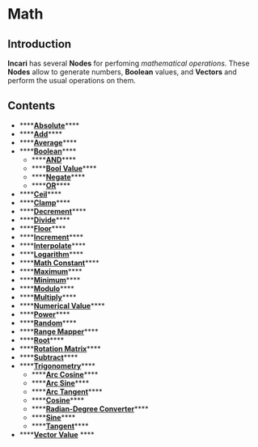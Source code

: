 # Math

## Introduction

**Incari** has several **Nodes** for perfoming _mathematical operations_. These **Nodes** allow to generate numbers, **Boolean** values, and **Vectors** and perform the usual operations on them.

## Contents

* \*\*\*\*[**Absolute**](absolute.md)\*\*\*\*
* \*\*\*\*[**Add**](add.md)\*\*\*\*
* \*\*\*\*[**Average**](average.md)\*\*\*\*
* \*\*\*\*[**Boolean**](boolean/)\*\*\*\*
  * \*\*\*\*[**AND**](boolean/and.md)\*\*\*\*
  * \*\*\*\*[**Bool Value**](boolean/bool-value.md)\*\*\*\*
  * \*\*\*\*[**Negate**](boolean/negate.md)\*\*\*\*
  * \*\*\*\*[**OR**](boolean/or.md)\*\*\*\*
* \*\*\*\*[**Ceil**](ceil.md)\*\*\*\*
* \*\*\*\*[**Clamp**](clamp.md)\*\*\*\*
* \*\*\*\*[**Decrement**](decrement.md)\*\*\*\*
* \*\*\*\*[**Divide**](divide.md)\*\*\*\*
* \*\*\*\*[**Floor**](floor.md)\*\*\*\*
* \*\*\*\*[**Increment**](increment.md)\*\*\*\*
* \*\*\*\*[**Interpolate**](interpolate.md)\*\*\*\*
* \*\*\*\*[**Logarithm**](logarithm.md)\*\*\*\*
* \*\*\*\*[**Math Constant**](math-constant.md)\*\*\*\*
* \*\*\*\*[**Maximum**](maximum.md)\*\*\*\*
* \*\*\*\*[**Minimum**](minimum.md)\*\*\*\*
* \*\*\*\*[**Modulo**](modulo.md)\*\*\*\*
* \*\*\*\*[**Multiply**](multiply.md)\*\*\*\*
* \*\*\*\*[**Numerical Value**](numerical-value.md)\*\*\*\*
* \*\*\*\*[**Power**](power.md)\*\*\*\*
* \*\*\*\*[**Random**](random.md)\*\*\*\*
* \*\*\*\*[**Range Mapper**](range-mapper.md)\*\*\*\*
* \*\*\*\*[**Root**](root.md)\*\*\*\*
* \*\*\*\*[**Rotation Matrix**](rotation-matrix.md)\*\*\*\*
* \*\*\*\*[**Subtract**](subtract.md)\*\*\*\*
* \*\*\*\*[**Trigonometry**](trigonometry/)\*\*\*\*
  * \*\*\*\*[**Arc Cosine**](trigonometry/arc-cosine.md)\*\*\*\*
  * \*\*\*\*[**Arc Sine**](trigonometry/arc-sine.md)\*\*\*\*
  * \*\*\*\*[**Arc Tangent**](trigonometry/arc-tangent.md)\*\*\*\*
  * \*\*\*\*[**Cosine**](trigonometry/cosine.md)\*\*\*\*
  * \*\*\*\*[**Radian-Degree Converter**](trigonometry/radian-degree-converter.md)\*\*\*\*
  * \*\*\*\*[**Sine**](trigonometry/sine.md)\*\*\*\*
  * \*\*\*\*[**Tangent**](trigonometry/tangent.md)\*\*\*\*
* \*\*\*\*[**Vector Value**](vector-value.md) ****

